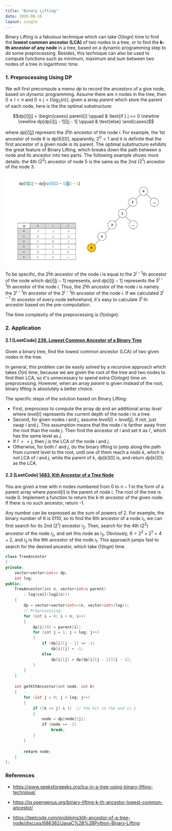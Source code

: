```yaml
---
title: "Binary Lifting"
date: 2020-06-16
layout: single
---
```


Binary Lifting is a fabulous technique which can take $O(logn)$ time to find the **lowest common ancestor (LCA)** of two nodes in a tree, or to find the **k-th ancestor of any node** in a tree, based on a dynamic programming step to do some preprocessing. Besides, this technique can also be used to compute functions such as minimum, maximum and sum between two nodes of a tree in logarithmic time.

### 1. Preprocessing Using DP

We will first precompute a memo $dp$ to record the ancestors of a give node, based on dynamic programming. Assume there are $n$ nodes in the tree, then $0 \le i < n$ and $0 \le j < \lceil log_2(n) \rceil$, given a array $parent$ which store the parent of each node, here is the the optimal substructure:  

$$dp[i][j] = \begin{cases}
 parent[i] \qquad & \text{if } j == 0 \newline \newline
 dp[dp[i][j - 1]][j - 1] \qquad & \text{else}
\end{cases}$$

where $dp[i][j]$ represent the $2^{j}$th ancestor of the node $i$. For example, the $1$st ancestor of node $6$  is $dp[6][0]$, apparently, $2^ 0 = 1$ and it is definite that the first ancestor of a given node is its parent. The optimal substructure exhibits the great feature of Binary Lifting, which breaks down the path between a node and its ancestor into two parts. The following example shows more details: the 4th ($2^2$) ancestor of node $5$ is the same as the 2nd ($2^1$) ancestor of the node $3$.

![Binary Lifting Example Image](/assets/images/blogs/binary_lifting/binary_lifting.gif)

To be specific, the $2^{j}$th ancestor of the node $i$ is equal to the $2^{j - 1}$th ancestor of the node which $dp[i][j - 1]$ represents, and $dp[i][j - 1]$ represents the $2^{j - 1}$th ancestor of the node $i$.  Thus, the $2^{j}$th ancestor of the node $i$ is namely the $2^{j - 1}$th ancestor of the $2^{j - 1}$th ancestor of the node $i$. If we calculated $2^{j-1}$ th ancestor of every node beforehand, it's easy to calculate $2^j$ th ancestor based on the pre-computation.

The time complexity of the preprocessing is $O(nlogn)$.



### 2. Application

#### 2.1 [LeetCode] [236. Lowest Common Ancestor of a Binary Tree](https://leetcode.com/problems/lowest-common-ancestor-of-a-binary-tree/)

Given a binary tree, find the lowest common ancestor (LCA) of two given nodes in the tree.

In general, this problem can be easily solved by a recursive approach which takes $O(n)$ time, because we are given the root of the tree and two nodes to find their LCA, so it's unnecessary to spend extra $O(nlogn)$ time on preprocessing. However, when an array $parent$ is given instead of the root, binary lifting is absolutely a better choice.

The specific steps of the solution based on Binary Lifting:

- First, preprocess to compute the array $dp$ and an additional array $level$ where $level[i]$ represents the current depth of the node $i$ in a tree.
- Second, for given nodes $i$ and $j$, assume $level[i] > level[j]$, if not, just swap $i$ and $j$. This assumption means that the node $i$ is farther away from the root than the node $j$. Then find the ancestor of $i$ and set it as $i'$, which has the same level as $j$.
- If $i' == j$, then $j$ is the LCA of the node $i$ and $j$.
- Otherwise, for both $i'$ and $j$, do the binary lifting to jump along the path from current level to the root, until one of them reach a node $k$, which is not LCA of $i$ and $j$, while the parent of $k$, $dp[k][0]$ is, and return $dp[k][0]$ as the LCA.



#### 2.2 [LeetCode] [1483. Kth Ancestor of a Tree Node](https://leetcode.com/problems/kth-ancestor-of-a-tree-node)

You are given a tree with n nodes numbered from $0$ to $n - 1$ in the form of a parent array where $parent[i]$ is the parent of node $i$. The root of the tree is node $0$. Implement a function to return the k-th ancestor of the given node. If there is no such ancestor, return -1.

Any number can be expressed as the sum of powers of 2. For example, the binary number of $6$ is $0110$, so to find the 6th ancestor of a node $i_1$, we can first search for its 2nd ($2^1$) ancestor $i_2$. Then, search for the 4th ($2^2)$ ancestor of the node $i_2$, and set this node as $i_3$. Obviously, $6 = 2^2 + 2^1 = 4 + 2$, and $i_3$ is the 6th ancestor of the node $i_1$. This approach jumps fast to search for the desired ancestor, which take $O(logn)$ time.

```c++
class TreeAncestor
{
private:
    vector<vector<int>> dp;
    int log;
public:
    TreeAncestor(int n, vector<int>& parent)
        : log(ceil(log2(n)))
    {
        dp = vector<vector<int>>(n, vector<int>(log));
        // Preprocessing:
        for (int i = 0; i < n; i++)
        {
            dp[i][0] = parent[i];
            for (int j = 1; j < log; j++)
            {
                if (dp[i][j - 1] == -1)
                    dp[i][j] = -1;
                else
                    dp[i][j] = dp[dp[i][j - 1]][j - 1];
            }
        }
    }

    int getKthAncestor(int node, int k)
    {
        for (int j = 0; j < log; j++)
        {
            if ((k >> j) & 1)  // the bit in the end is 1
            {
                node = dp[node][j];
                if (node == -1)
                    break;
            }
        }

        return node;
    }
};
```



### References

- https://www.geeksforgeeks.org/lca-in-a-tree-using-binary-lifting-technique/

- https://iq.opengenus.org/binary-lifting-k-th-ancestor-lowest-common-ancestor/

- https://leetcode.com/problems/kth-ancestor-of-a-tree-node/discuss/686362/JavaC%2B%2BPython-Binary-Lifting
